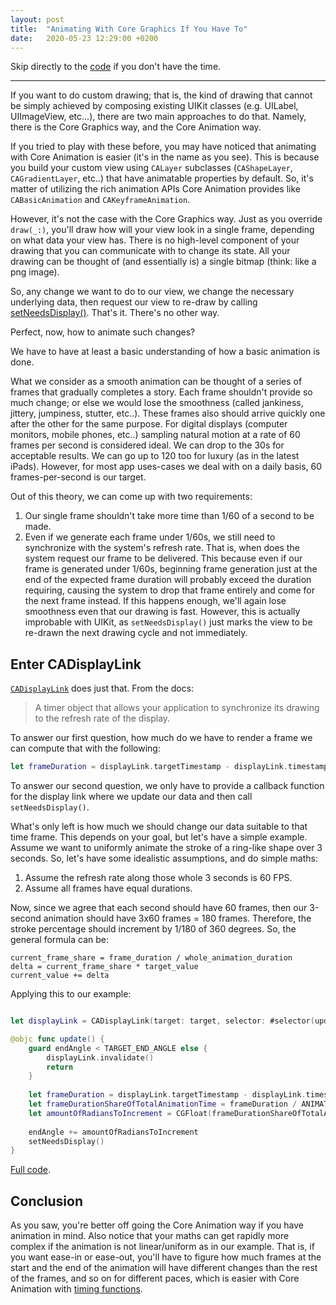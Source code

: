 ```yaml
---
layout: post
title:  "Animating With Core Graphics If You Have To"
date:   2020-05-23 12:29:00 +0200
---
```


Skip directly to the [code](https://github.com/ahmedk92/AnimationTechniques) if you don't have the time.

___


If you want to do custom drawing; that is, the kind of drawing that cannot be simply achieved by composing existing UIKit classes (e.g. UILabel, UIImageView, etc...), there are two main approaches to do that. Namely, there is the Core Graphics way, and the Core Animation way.

If you tried to play with these before, you may have noticed that animating with Core Animation is easier (it's in the name as you see). This is because you build your custom view using `CALayer` subclasses (`CAShapeLayer`, `CAGradientLayer`, etc..) that have animatable properties by default.
So, it's matter of utilizing the rich animation APIs Core Animation provides like `CABasicAnimation` and `CAKeyframeAnimation`.

However, it's not the case with the Core Graphics way. 
Just as you override `draw(_:)`, you'll draw how will your view look in a single frame, depending on what data your view has. There is no high-level component of your drawing that you can communicate with to change its state. All your drawing can be thought of (and essentially is) a single bitmap (think: like a png image).

So, any change we want to do to our view, we change the necessary underlying data, then request our view to re-draw by calling [setNeedsDisplay()](https://developer.apple.com/documentation/uikit/uiview/1622437-setneedsdisplay). That's it. There's no other way.

Perfect, now, how to animate such changes?

We have to have at least a basic understanding of how a basic animation is done.

What we consider as a smooth animation can be thought of a series of frames that gradually completes a story. Each frame shouldn't provide so much change; or else we would lose the smoothness (called jankiness, jittery, jumpiness, stutter, etc..). These frames also should arrive quickly one after the other for the same purpose.
For digital displays (computer monitors, mobile phones, etc..) sampling natural motion at a rate of 60 frames per second is considered ideal. We can drop to the 30s for acceptable results. We can go up to 120 too for luxury (as in the latest iPads). However, for most app uses-cases we deal with on a daily basis, 60 frames-per-second is our target.

Out of this theory, we can come up with two requirements:

1. Our single frame shouldn't take more time than 1/60 of a second to be made.
2. Even if we generate each frame under 1/60s, we still need to synchronize with the system's refresh rate. That is, when does the system request our frame to be delivered.
This because even if our frame is generated under 1/60s, beginning frame generation just at the end of the expected frame duration will probably exceed the duration requiring, causing the system to drop that frame entirely and come for the next frame instead. If this happens enough, we'll again lose smoothness even that our drawing is fast. However, this is actually improbable with UIKit, as `setNeedsDisplay()` just marks the view to be re-drawn the next drawing cycle and not immediately.

## Enter CADisplayLink

[`CADisplayLink`](https://developer.apple.com/documentation/quartzcore/cadisplaylink) does just that. From the docs:

>A timer object that allows your application to synchronize its drawing to the refresh rate of the display.

To answer our first question, how much do we have to render a frame we can compute that with the following:

```swift
let frameDuration = displayLink.targetTimestamp - displayLink.timestamp
```

To answer our second question, we only have to provide a callback function for the display link where we update our data and then call `setNeedsDisplay()`.

What's only left is how much we should change our data suitable to that time frame.
This depends on your goal, but let's have a simple example. 
Assume we want to uniformly animate the stroke of a ring-like shape over 3 seconds.
So, let's have some idealistic assumptions, and do simple maths:

1. Assume the refresh rate along those whole 3 seconds is 60 FPS.
2. Assume all frames have equal durations.

Now, since we agree that each second should have 60 frames, then our 3-second animation should have 3x60 frames = 180 frames.
Therefore, the stroke percentage should increment by 1/180 of 360 degrees.
So, the general formula can be: 

```
current_frame_share = frame_duration / whole_animation_duration
delta = current_frame_share * target_value
current_value += delta
```

Applying this to our example:

```swift

let displayLink = CADisplayLink(target: target, selector: #selector(update))

@objc func update() {
    guard endAngle < TARGET_END_ANGLE else {
        displayLink.invalidate()
        return
    }
    
    let frameDuration = displayLink.targetTimestamp - displayLink.timestamp
    let frameDurationShareOfTotalAnimationTime = frameDuration / ANIMATION_DURATION
    let amountOfRadiansToIncrement = CGFloat(frameDurationShareOfTotalAnimationTime) * TARGET_END_ANGLE
    
    endAngle += amountOfRadiansToIncrement
    setNeedsDisplay()
}
```

[Full code](https://github.com/ahmedk92/AnimationTechniques).

## Conclusion
As you saw, you're better off going the Core Animation way if you have animation in mind. Also notice that your maths can get rapidly more complex if the animation is not linear/uniform as in our example. That is, if you want ease-in or ease-out, you'll have to figure how much frames at the start and the end of the animation will have different changes than the rest of the frames, and so on for different paces, which is easier with Core Animation with [timing functions](https://developer.apple.com/documentation/quartzcore/camediatimingfunction).